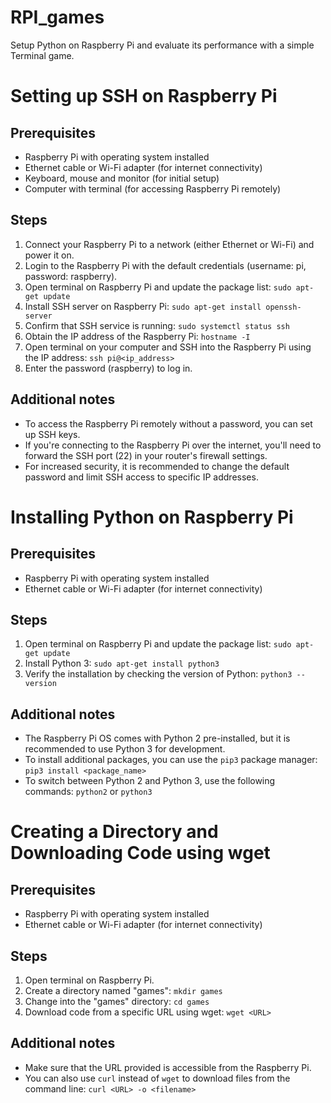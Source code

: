 # RPI_games
Setup Python on Raspberry Pi and evaluate its performance with a simple Terminal game.
# Setting up SSH on Raspberry Pi

## Prerequisites
- Raspberry Pi with operating system installed
- Ethernet cable or Wi-Fi adapter (for internet connectivity)
- Keyboard, mouse and monitor (for initial setup)
- Computer with terminal (for accessing Raspberry Pi remotely)

## Steps
1. Connect your Raspberry Pi to a network (either Ethernet or Wi-Fi) and power it on.
2. Login to the Raspberry Pi with the default credentials (username: pi, password: raspberry).
3. Open terminal on Raspberry Pi and update the package list: 
   ```sudo apt-get update```
4. Install SSH server on Raspberry Pi:
   ```sudo apt-get install openssh-server```
5. Confirm that SSH service is running:
   ```sudo systemctl status ssh```
6. Obtain the IP address of the Raspberry Pi:
   ```hostname -I```
7. Open terminal on your computer and SSH into the Raspberry Pi using the IP address:
   ```ssh pi@<ip_address>```
8. Enter the password (raspberry) to log in.

## Additional notes
- To access the Raspberry Pi remotely without a password, you can set up SSH keys.
- If you're connecting to the Raspberry Pi over the internet, you'll need to forward the SSH port (22) in your router's firewall settings.
- For increased security, it is recommended to change the default password and limit SSH access to specific IP addresses.

# Installing Python on Raspberry Pi

## Prerequisites
- Raspberry Pi with operating system installed
- Ethernet cable or Wi-Fi adapter (for internet connectivity)

## Steps
1. Open terminal on Raspberry Pi and update the package list: 
   ```sudo apt-get update```
2. Install Python 3:
   ```sudo apt-get install python3```
3. Verify the installation by checking the version of Python:
   ```python3 --version```

## Additional notes
- The Raspberry Pi OS comes with Python 2 pre-installed, but it is recommended to use Python 3 for development.
- To install additional packages, you can use the `pip3` package manager: 
  ```pip3 install <package_name>```
- To switch between Python 2 and Python 3, use the following commands:
  ```python2``` or ```python3```

# Creating a Directory and Downloading Code using wget

## Prerequisites
- Raspberry Pi with operating system installed
- Ethernet cable or Wi-Fi adapter (for internet connectivity)

## Steps
1. Open terminal on Raspberry Pi.
2. Create a directory named "games":
   ```mkdir games```
3. Change into the "games" directory:
   ```cd games```
4. Download code from a specific URL using wget:
   ```wget <URL>```

## Additional notes
- Make sure that the URL provided is accessible from the Raspberry Pi.
- You can also use `curl` instead of `wget` to download files from the command line:
  ```curl <URL> -o <filename>```


